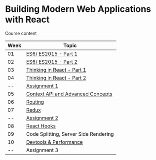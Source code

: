 Building Modern Web Applications with React
===========================================

Course content

Week | Topic
--- | --- 
01 | [ES6/ ES2015 - Part 1](_01_es6_part_1)
02 | [ES6/ ES2015 - Part 2](_02_es6_part_2)
03 | [Thinking in React - Part 1](_03,04_thinking_in_react)
04 | [Thinking in React - Part 2](_03,04_thinking_in_react/enhanced-youtube)
-- | [Assignment 1](_00_assignment_01)
05 | [Context API and Advanced Concepts](_05_advanced_concepts)
06 | [Routing](_06_routing)
07 | [Redux](_07_redux)
-- | [Assignment 2](_00_assignment_01)
08 | [React Hooks](https://github.com/Cefalo/LetsLearnReact/commits/_07_redux)
09 | Code Splitting, Server Side Rendering
10 | [Devtools & Performance](https://github.com/Cefalo/LetsLearnReact/commits/devtools)
-- | Assignment 3
